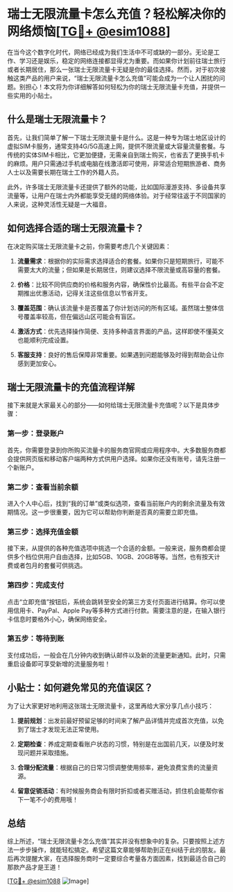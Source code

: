 # 瑞士无限流量卡怎么充值？轻松解决你的网络烦恼[[TG💪+ @esim1088](https://t.me/s/esim1088)]

在当今这个数字化时代，网络已经成为我们生活中不可或缺的一部分。无论是工作、学习还是娱乐，稳定的网络连接都显得尤为重要。而如果你计划前往瑞士旅行或者长期居住，那么一张瑞士无限流量卡无疑是你的最佳选择。然而，对于初次接触这类产品的用户来说，“瑞士无限流量卡怎么充值”可能会成为一个让人困扰的问题。别担心！本文将为你详细解答如何轻松为你的瑞士无限流量卡充值，并提供一些实用的小贴士。

## 什么是瑞士无限流量卡？

首先，让我们简单了解一下瑞士无限流量卡是什么。这是一种专为瑞士地区设计的虚拟SIM卡服务，通常支持4G/5G高速上网，提供不限流量或大容量流量套餐。与传统的实体SIM卡相比，它更加便捷，无需亲自到瑞士购买，也省去了更换手机卡的麻烦。用户只需通过手机或电脑在线激活即可使用，非常适合短期旅游者、商务人士以及需要长期在瑞士工作的外籍人员。

此外，许多瑞士无限流量卡还提供了额外的功能，比如国际漫游支持、多设备共享流量等，让用户在瑞士内外都能享受无缝的网络体验。对于经常往返于不同国家的人来说，这种灵活性无疑是一大福音。

## 如何选择合适的瑞士无限流量卡？

在决定购买瑞士无限流量卡之前，你需要考虑几个关键因素：

1. **流量需求**：根据你的实际需求选择适合的套餐。如果你只是短期旅行，可能不需要太大的流量；但如果是长期居住，则建议选择不限流量或高容量的套餐。
   
2. **价格**：比较不同供应商的价格和服务内容，确保性价比最高。有些平台会不定期推出优惠活动，记得关注这些信息以节省开支。

3. **覆盖范围**：确认该流量卡是否覆盖了你计划访问的所有区域。虽然瑞士整体信号覆盖率较高，但在偏远山区可能会有盲区。

4. **激活方式**：优先选择操作简便、支持多种语言界面的产品，这样即使不懂英文也能顺利完成设置。

5. **客服支持**：良好的售后保障非常重要。如果遇到问题能够及时得到帮助会让你感到更加安心。

## 瑞士无限流量卡的充值流程详解

接下来就是大家最关心的部分——如何给瑞士无限流量卡充值呢？以下是具体步骤：

### 第一步：登录账户

首先，你需要登录到你所购买流量卡的服务商官网或应用程序中。大多数服务商都会提供网页版和移动客户端两种方式供用户选择。如果你还没有账号，请先注册一个新账户。

### 第二步：查看当前余额

进入个人中心后，找到“我的订单”或类似选项，查看当前账户内的剩余流量及有效期情况。这一步很重要，因为它可以帮助你判断是否真的需要立即充值。

### 第三步：选择充值金额

接下来，从提供的各种充值选项中挑选一个合适的金额。一般来说，服务商都会提供多个档位供用户自由选择，比如5GB、10GB、20GB等等。当然，也有按天计费或者包月的套餐可供挑选。

### 第四步：完成支付

点击“立即充值”按钮后，系统会跳转至安全的第三方支付页面进行结算。你可以使用信用卡、PayPal、Apple Pay等多种方式进行付款。需要注意的是，在输入银行卡信息时要格外小心，确保网络安全。

### 第五步：等待到账

支付成功后，一般会在几分钟内收到确认邮件以及新的流量更新通知。此时，只需重启设备即可享受新增的流量服务啦！

## 小贴士：如何避免常见的充值误区？

为了让大家更好地利用这张瑞士无限流量卡，这里再给大家分享几点小技巧：

1. **提前规划**：出发前最好预留足够的时间来了解产品详情并完成首次充值，以免到了瑞士才发现无法正常使用。

2. **定期检查**：养成定期查看账户状态的习惯，特别是在出国前几天，以便及时发现问题并采取措施。

3. **合理分配流量**：根据自己的日常习惯调整使用频率，避免浪费宝贵的流量资源。

4. **留意促销活动**：有时候服务商会有限时折扣或者买赠活动，抓住机会能帮你省下一笔不小的费用哦！

## 总结

综上所述，“瑞士无限流量卡怎么充值”其实并没有想象中的复杂。只要按照上述方法一步步操作，就能轻松搞定。希望这篇文章能够帮助到正在纠结于此的朋友。最后再次提醒大家，在选择服务商时一定要综合考量各方面因素，找到最适合自己的那款产品才是王道！

[[TG💪+ @esim1088](https://t.me/s/esim1088) ![Image](https://i.postimg.cc/4NQfJmqS/Snipaste-2025-05-13-00-14-12.png)]